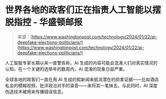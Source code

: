 <!--yml

category: 未分类

date: 2024-05-27 15:01:10

-->

# 世界各地的政客们正在指责人工智能以摆脱指控 - 华盛顿邮报

> 来源：[https://www.washingtonpost.com/technology/2024/01/22/ai-deepfake-elections-politicians/](https://www.washingtonpost.com/technology/2024/01/22/ai-deepfake-elections-politicians/)

人工智能专家长期以来一直警告称，AI 生成的内容可能会混淆人们对真实情况的认知。在一个关键的选举年的数周内，AI 混淆的现象日益严重。

全球各地的政客们一直在用 AI 生成的假新闻来抵消潜在的损害证据——比如酒店私会的模糊视频，批评政治对手的录音——来将其一笔抹去。与此同时，AI 深度伪造技术被用来传播错误信息。
